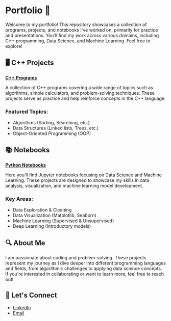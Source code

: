 # Portfolio 📂

Welcome to my portfolio! This repository showcases a collection of programs, projects, and notebooks I've worked on, primarily for practice and presentations. You’ll find my work across various domains, including C++ programming, Data Science, and Machine Learning. Feel free to explore!


## 🖥️ C++ Projects

[**C++ Programs**](https://github.com/yokxxh/Portfolio/tree/main/C%2B%2B)

A collection of C++ programs covering a wide range of topics such as algorithms, simple calculators, and problem-solving techniques. These projects serve as practice and help reinforce concepts in the C++ language.

### Featured Topics:

* Algorithms (Sorting, Searching, etc.)
* Data Structures (Linked lists, Trees, etc.)
* Object-Oriented Programming (OOP)



## 📚 Notebooks

[**Python Notebooks**](https://github.com/yokxxh/Portfolio/tree/main/Notebooks/Python)

Here you’ll find Jupyter notebooks focusing on Data Science and Machine Learning. These projects are designed to showcase my skills in data analysis, visualization, and machine learning model development.

### Key Areas:

* Data Exploration & Cleaning
* Data Visualization (Matplotlib, Seaborn)
* Machine Learning (Supervised & Unsupervised)
* Deep Learning (Introductory models)


## 🔍 About Me

I am passionate about coding and problem-solving. These projects represent my journey as I dive deeper into different programming languages and fields, from algorithmic challenges to applying data science concepts. If you're interested in collaborating or want to learn more, feel free to reach out!


## 💬 Let's Connect

* [LinkedIn](https://in.linkedin.com/in/yokxxhn10)
* [Email](mailto:yokeshnagaraj10@gmail.com)


